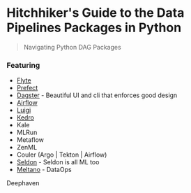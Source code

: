 # Hitchhiker's Guide to the Data Pipelines Packages in Python
> Navigating Python DAG Packages

### Featuring
* [Flyte](https://github.com/flyteorg/flyte)
* [Prefect](https://github.com/PrefectHQ/prefect)
* [Dagster](https://github.com/dagster-io/dagster) - Beautiful UI and cli that enforces good design 
* [Airflow](https://github.com/apache/airflow)
* [Luigi](https://github.com/spotify/luigi)
* [Kedro](https://github.com/kedro-org/kedro)
* Kale
* MLRun
* Metaflow
* ZenML
* Couler (Argo | Tekton | Airflow)
* [Seldon](https://github.com/SeldonIO/seldon-core) - Seldon is all ML too
* [Meltano](https://github.com/meltano/meltano) - DataOps


Deephaven
